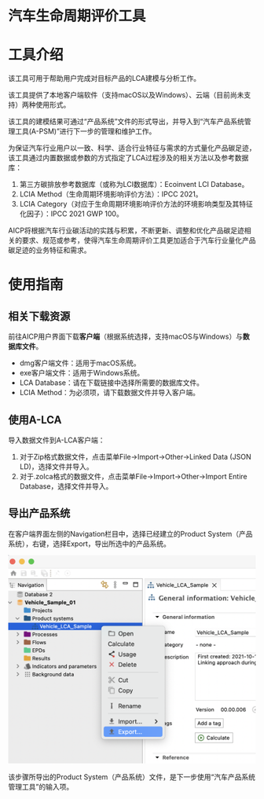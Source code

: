 # 汽车生命周期评价工具

# 工具介绍

该工具可用于帮助用户完成对目标产品的LCA建模与分析工作。

该工具提供了本地客户端软件（支持macOS以及Windows）、云端（目前尚未支持）两种使用形式。

该工具的建模结果可通过“产品系统”文件的形式导出，并导入到“汽车产品系统管理工具(A-PSM)”进行下一步的管理和维护工作。

为保证汽车行业用户以一致、科学、适合行业特征与需求的方式量化产品碳足迹，该工具通过内置数据或参数的方式指定了LCA过程涉及的相关方法以及参考数据库：

1. 第三方碳排放参考数据库（或称为LCI数据库）：Ecoinvent LCI Database。
2. LCIA Method（生命周期环境影响评价方法）：IPCC 2021。
3. LCIA Category（对应于生命周期环境影响评价方法的环境影响类型及其特征化因子）：IPCC 2021 GWP 100。

AICP将根据汽车行业碳活动的实践与积累，不断更新、调整和优化产品碳足迹相关的要求、规范或参考，使得汽车生命周期评价工具更加适合于汽车行业量化产品碳足迹的业务特征和需求。

# 使用指南

## 相关下载资源

前往AICP用户界面下载**客户端**（根据系统选择，支持macOS与Windows）与**数据库文件**。

- dmg客户端文件：适用于macOS系统。
- exe客户端文件：适用于Windows系统。
- LCA Database：请在下载链接中选择所需要的数据库文件。
- LCIA Method：为必须项，请下载数据文件并导入客户端。

## 使用A-LCA

导入数据文件到A-LCA客户端：

1. 对于Zip格式数据文件，点击菜单File→Import→Other→Linked Data (JSON LD)，选择文件并导入。
2. 对于.zolca格式的数据文件，点击菜单File→Import→Other→Import Entire Database，选择文件并导入。

## 导出产品系统

在客户端界面左侧的Navigation栏目中，选择已经建立的Product System（产品系统），右键，选择Export，导出所选中的产品系统。

![截屏2023-08-14 14.55.41.png](/img/2023-08-14_14.55.41.png)

该步骤所导出的Product System（产品系统）文件，是下一步使用“汽车产品系统管理工具”的输入项。